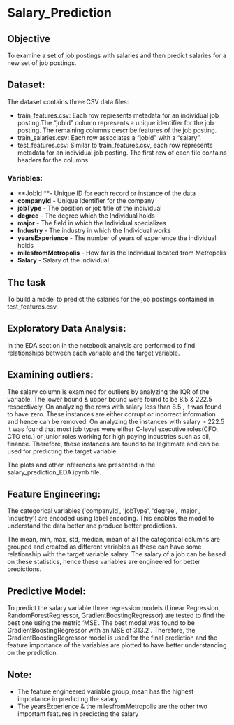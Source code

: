 # Salary_Prediction
## Objective
To examine a set of job postings with salaries and then predict salaries for a new set of job postings.

## Dataset:

The dataset contains three CSV data files:
- train_features.csv: Each row represents metadata for an individual job posting.The “jobId” column represents a unique identifier for the job posting. The remaining columns describe features of the job posting.
-	train_salaries.csv: Each row associates a “jobId” with a “salary”.
-	test_features.csv: Similar to train_features.csv, each row represents metadata for an individual job posting.
The first row of each file contains headers for the columns. 

### Variables:
- **JobId **- Unique ID for each record or instance of the data
- **companyId** - Unique Identifier for the company 
- **jobType** - The position or job title of the individual
- **degree** - The degree which the Individual holds
- **major** - The field in which the Individual specializes 
- **Industry** - The industry in which the Individual works
- **yearsExperience** - The number of years of experience the individual holds
- **milesfromMetropolis** - How far is the Individual located from Metropolis
- **Salary** - Salary of the individual

## The task
To build a model to predict the salaries for the job postings contained in test_features.csv.

## Exploratory Data Analysis:
In the EDA section in the notebook analysis are performed to find relationships between each variable and the target variable.

## Examining outliers:
The salary column is examined for outliers by analyzing the IQR of the variable. The lower bound & upper bound were found to be 8.5 & 222.5 respectively. On analyzing the rows with salary less than 8.5 , it was found to have zero. These instances are either corrupt or incorrect information and hence can be removed. On analyzing the instances with salary > 222.5 it was found that most job types were either C-level executive roles(CFO, CTO etc.) or junior roles working for high paying industries such as oil, finance. Therefore, these instances are found to be legitimate and can be used for predicting the target variable.

The plots and other inferences are presented in the salary_prediction_EDA.ipynb file.

## Feature Engineering:
The categorical variables ('companyId', 'jobType', 'degree', 'major', 'industry') are encoded using label encoding. This enables the model to understand the data better and produce better predictions.

The mean, min, max, std, median, mean of all the categorical columns are grouped and created as different variables as these can have some relationship with the target variable salary. The salary of a job can be based on these statistics, hence these variables are engineered for better predictions.

## Predictive Model:
To predict the salary variable three regression models (Linear Regression, RandomForestRegressor, GradientBoostingRegressor) are tested to find the best one using the metric ‘MSE’. The best model was found to be GradientBoostingRegressor with an MSE of 313.2 . Therefore, the GradientBoostingRegressor model is used for the final prediction and the feature importance of the variables are plotted to have better understanding on the prediction. 

## Note:
- The feature engineered variable group_mean has the highest importance in predicting the salary
- The yearsExperience & the milesfromMetropolis are the other two important features in predicting the salary

